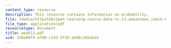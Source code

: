 ```yaml
---
content_type: resource
description: This resource contains information on probability.
file: /media/https%3A/open-learning-course-data-rc.s3.amazonaws.com/6-041-probabilistic-systems-analysis-and-applied-probability-spring-2006/338a99f9af90c1d33f20a566c26ba2a3_week13.pdf
file_type: application/pdf
resourcetype: Document
title: week13.pdf
uid: 338a99f9-af90-c1d3-3f20-a566c26ba2a3
---
```

